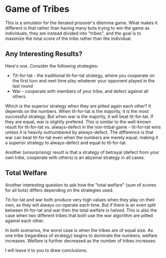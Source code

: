 # Game of Tribes

This is a simulator for the iterated prisoner's dilemma game. What makes it different is that rather than having many bots trying to win the game as individuals, they are instead divided into "tribes", and the goal is to maximize the total score of the tribe rather than the individual.

## Any Interesting Results?

Here's one. Consider the following strategies:

 - Tit-for-tat - the traditional tit-for-tat strategy, where you cooperate on the first turn and next time play whatever your opponent played in the last round
 - War - cooperate with members of your tribe, and defect against all others

 Which is the superior strategy when they are pitted again each other? It depends on the numbers. When tit-for-tat is the majority, it is the most successful strategy. But when war is the majority, it will beat tit-for-tat. If they are equal, war is slightly prefered. This is similar to the well-known result for tit-for-tat vs. always-defect in the non-tribal game - tit-for-tat wins unless it is heavily outnumbered by always-defect. The difference is that war can beat tit-for-tat even when the numbers are merely equal, making it a superior strategy to always-defect and equal to tit-for-tat.

 Another (unsurprising) result is that a strategy of betrayal (defect from your own tribe, cooperate with others) is an abysmal strategy in all cases.

## Total Welfare

Another interesting question to ask how the "total welfare" (sum of scores for all bots) differs depending on the strategies used.

Tit-for-tat and war both produce very high values when they play on their own, as they will always co-operate each time. But if there is an even split between tit-for-tat and war then the total welfare is halved. This is also the case when two different tribes that both use the war algorithm are pitted against each other.

In both scenarios, the worst case is when the tribes are of equal size. As one tribe (regardless of strategy) begins to dominate the numbers, welfare increases. Welfare is further decreased as the number of tribes increases.

I will leave it to you to draw conclusions.
